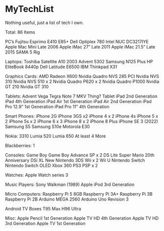 # MyTechList
Nothing useful, just a list of tech I own.

Total: 86 Items

PC’s
Fujitsu Esprimo E410 E85+
Dell Optiplex 780
Intel NUC DC3217IYE
Apple Mac Mini Late 2006
Apple iMac 27” Late 2011
Apple iMac 21.5” Late 2015
SAMA 5 Rig

Laptops:
Toshiba Satellite A10 2003
Advent 5302
Samsung N125 Plus
HP EliteBook 8440p
Dell Latitude E6500
IBM Thinkpad X31

Graphics Cards:
AMD Radeon X600
Nvidia Quadro NVS 285 PCI
Nvidia NVS 310
Nvidia NVS 510 x 2
Nvidia Quadro P620 x 2
Nvidia Quadro P1000
Nvidia GT 210
Nvidia GT 310

Tablets:
Advent Vega Tegra Note 7
MKV Thing? Tablet
iPad 2nd Generation
iPad 4th Generation
iPad Air 1st Generation
iPad Air 2nd Generation
iPad Pro 12.9” 1st Generation
iPad Pro 11” 4th Generation

Smart Phones:
iPhone 2G
iPhone 3GS x2
iPhone 4 x 2
iPhone 4s
iPhone 5 x 2
iPhone 5s x 2
iPhone 6 x 3
iPhone 8 x 2
iPhone 8 Plus
iPhone SE 3 (2022)
Samsung S5
Samsung S10e
Motorola E30

Nokia:
3310
Lumia 520
Lumia 650
At least 4 More

Blackberries: 1

Consoles:
Game Boy
Game Boy Advance SP x 2
DS Lite
Super Mario 20th Anniversary DSi XL
New Nintendo 3DS
Wii x 2
Wii U
Nintendo Switch
Nintendo Switch OLED
Xbox 360
PS3
PSP x 2

Watches:
Apple Watch series 3

Music Players:
Sony Walkman (1989)
Apple iPod 3rd Generation

Micro Computers:
Raspberry Pi 5 8GB
Raspberry Pi 3A+
Raspberry Pi 3B
Raspberry Pi 2B 
Arduino MEGA 2560
Arduino Uno Revision 3

Android TV Boxes
T95 Max
H96 Ultra

Misc:
Apple Pencil 1st Generation
Apple TV HD 4th Generation
Apple TV HD 3rd Generation
Apple TV 1st Generation
